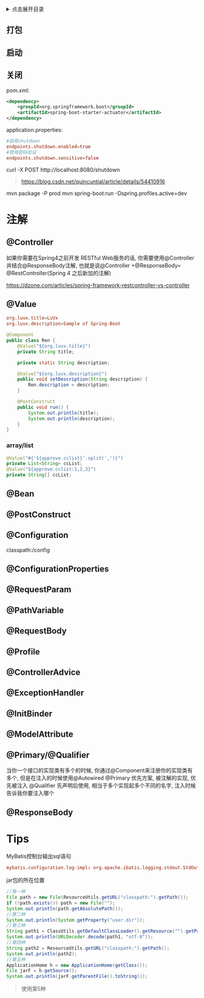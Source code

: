 <details>
<summary>点击展开目录</summary>
<!-- TOC -->

    - [打包](#打包)
    - [启动](#启动)
    - [关闭](#关闭)
- [注解](#注解)
    - [@Controller](#controller)
    - [@Value](#value)
        - [array/list](#arraylist)
    - [@Bean](#bean)
    - [@PostConstruct](#postconstruct)
    - [@Configuration](#configuration)
    - [@ConfigurationProperties](#configurationproperties)
    - [@RequestParam](#requestparam)
    - [@PathVariable](#pathvariable)
    - [@RequestBody](#requestbody)
    - [@Profile](#profile)
    - [@ControllerAdvice](#controlleradvice)
    - [@ExceptionHandler](#exceptionhandler)
    - [@InitBinder](#initbinder)
    - [@ModelAttribute](#modelattribute)
    - [@Primary/@Qualifier](#primaryqualifier)
    - [@ResponseBody](#responsebody)
- [Tips](#tips)

<!-- /TOC -->
</details>

## 打包

## 启动

## 关闭

pom.xml:
```xml
<dependency>
    <groupId>org.springframework.boot</groupId>
    <artifactId>spring-boot-starter-actuator</artifactId>
</dependency>
```

application.properties:
```conf
#启用shutdown
endpoints.shutdown.enabled=true
#禁用密码验证
endpoints.shutdown.sensitive=false
```

curl -X POST http://localhost:8080/shutdown

> https://blog.csdn.net/quincuntial/article/details/54410916

mvn package -P prod
mvn spring-boot:run -Dspring.profiles.active=dev

# 注解

## @Controller

如果你需要在Spring4之前开发 RESTful Web服务的话, 你需要使用@Controller 并结合@ResponseBody注解, 也就是说@Controller +@ResponseBody= @RestController(Spring 4 之后新加的注解)

https://dzone.com/articles/spring-framework-restcontroller-vs-controller

## @Value

```conf
org.luvx.title=LuVx
org.luvx.description=Sample of Spring-Boot
```
```Java
@Component
public class Ren {
    @Value("${org.luvx.title}")
    private String title;

    private static String description;

    @Value("${org.luvx.description}")
    public void setDescription(String description) {
        Ren.description = description;
    }

    @PostConstruct
    public void run() {
        System.out.println(title);
        System.out.println(description);
    }
}
```

### array/list

```Java
@Value("#{'${approve.cclist}'.split(',')}")
private List<String> ccList;
@Value("${approve.cclist:1,2,3}")
private String[] ccList;
```

## @Bean

## @PostConstruct


## @Configuration

classpath:/config


## @ConfigurationProperties

## @RequestParam

## @PathVariable

## @RequestBody

## @Profile

## @ControllerAdvice

## @ExceptionHandler

## @InitBinder

## @ModelAttribute 


## @Primary/@Qualifier
当你一个接口的实现类有多个的时候, 你通过@Component来注册你的实现类有多个, 但是在注入的时候使用@Autowired
@Primary	优先方案, 被注解的实现, 优先被注入
@Qualifier	先声明后使用, 相当于多个实现起多个不同的名字, 注入时候告诉我你要注入哪个


## @ResponseBody

# Tips

MyBatis控制台输出sql语句

```conf
mybatis.configuration.log-impl: org.apache.ibatis.logging.stdout.StdOutImpl
```


jar包的所在位置
```Java
//第一种
File path = new File(ResourceUtils.getURL("classpath:").getPath());
if (!path.exists()) path = new File("");
System.out.println(path.getAbsolutePath());
//第二种
System.out.println(System.getProperty("user.dir"));
//第三种
String path1 = ClassUtils.getDefaultClassLoader().getResource("").getPath();
System.out.println(URLDecoder.decode(path1, "utf-8"));
//第四种
String path2 = ResourceUtils.getURL("classpath:").getPath();
System.out.println(path2);
//第五种
ApplicationHome h = new ApplicationHome(getClass());
File jarF = h.getSource();
System.out.println(jarF.getParentFile().toString());
```
> 使用第5种


